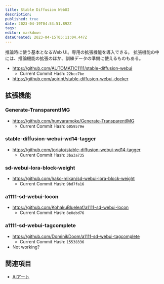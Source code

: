 ```yaml
---
title: Stable Diffusion WebUI
description: 
published: true
date: 2023-04-19T04:53:51.892Z
tags: 
editor: markdown
dateCreated: 2023-04-15T05:11:04.447Z
---
```


推論時に使う基本となるWeb UI。専用の拡張機能を導入できる。
拡張機能の中には、推論機能の拡張のほか、訓練データの準備に使えるものもある。

- <https://github.com/AUTOMATIC1111/stable-diffusion-webui>
  - Current Commit Hash: `22bcc7be`
- <https://github.com/aoirint/stable-diffusion-webui-docker>

## 拡張機能

### Generate-TransparentIMG

- <https://github.com/hunyaramoke/Generate-TransparentIMG>
  - Current Commit Hash: `6059579e`

### stable-diffusion-webui-wd14-tagger

- <https://github.com/toriato/stable-diffusion-webui-wd14-tagger>
  - Current Commit Hash: `3ba3a735`

### sd-webui-lora-block-weight

- <https://github.com/hako-mikan/sd-webui-lora-block-weight>
  - Current Commit Hash: `9bd7fa16`

### a1111-sd-webui-locon

- <https://github.com/KohakuBlueleaf/a1111-sd-webui-locon>
  - Current Commit Hash: `8e0ebd76`

### a1111-sd-webui-tagcomplete

- <https://github.com/DominikDoom/a1111-sd-webui-tagcomplete>
  - Current Commit Hash: `15538336`
- Not working?

## 関連項目

- [AIアート](/aiart)
